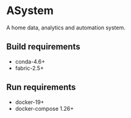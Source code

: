 # ASystem

A home data, analytics and automation system.

## Build requirements
* conda-4.6+
* fabric-2.5+

## Run requirements
* docker-19+
* docker-compose 1.26+
